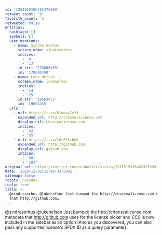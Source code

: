 ```yaml
---
id: '1201619186482475009'
retweet_count: '0'
favorite_count: '1'
retweeted: false
entities:
  hashtags: []
  symbols: []
  user_mentions:
    - name: Sindre Sorhus
      screen_name: sindresorhus
      indices:
        - '0'
        - '13'
      id_str: '170686450'
      id: '170686450'
    - name: Luke Hefson
      screen_name: lukehefson
      indices:
        - '14'
        - '25'
      id_str: '19663455'
      id: '19663455'
  urls:
    - url: https://t.co/61wewjCyY1
      expanded_url: http://choosealicense.com
      display_url: choosealicense.com
      indices:
        - '42'
        - '65'
    - url: https://t.co/tGcP7kibd6
      expanded_url: http://github.com
      display_url: github.com
      indices:
        - '80'
        - '103'
original_url: https://twitter.com/benbalter/status/1201619186482475009
date: '2019-12-02T21:48:33.000Z'
sitemap: false
robots: noindex
reply: true
title: >-
  @sindresorhus @lukehefson Just bumped the http://choosealicense.com metadata
  that http://github.com…
---
```


@sindresorhus @lukehefson Just bumped the http://choosealicense.com metadata that http://github.com uses for the license picker and CC0 is now included in the sidebar as an option (And as you discovered, you can also pass any supported license's SPDX ID as a query parameter).